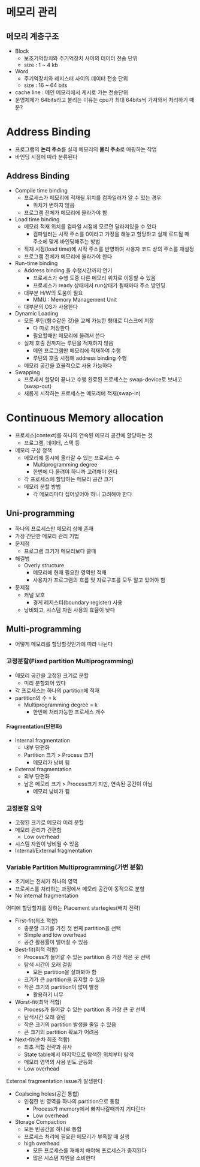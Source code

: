# 메모리 관리

## 메모리 계층구조
* Block
    * 보조기억장치와 주기억장치 사이의 데이터 전송 단위 
    * size : 1 ~ 4 kb
* Word
    * 주기억장치와 레지스터 사이의 데이터 전송 단위
    * size : 16 ~ 64 bits
* cache line : 메인 메모리에서 케시로 가는 전송단위
* 운영체제가 64bits라고 불리는 이유는 cpu가 최대 64bits씩 가져와서 처리하기 때문?

# Address Binding
* 프로그램의 **논리 주소**를 실제 메모리의 **물리 주소**로 매핑하는 작업
* 바인딩 시점에 따라 분류된다

## Address Binding
* Compile time binding
    * 프로세스가 메모리에 적재될 위치를 컴파일러가 알 수 있는 경우
        * 위치가 변하지 않음
    * 프로그램 전체가 메모리에 올라가야 함
* Load time binding
    * 메모리 적재 위치를 컴파일 시점에 모르면 달라져있을 수 있다
        * 컴파일러는 시작 주소를 0이라고 가정을 해놓고 할당하고 실제 로드될 때 주소에 맞게 바인딩해주는 방법
    * 적재 시점(load time)에 시작 주소를 반영하여 사용자 코드 상의 주소를 재설정
    * 프로그램 전체가 메모리에 올라가야 한다
* Run-time binding
    * Address binding 을 수행시간까지 연기
        * 프로세스가 수행 도중 다른 메모리 위치로 이동할 수 있음
        * 프로세스가 ready 상태에서 run상태가 될때마다 주소 방인딩
    * 대부분 H/W의 도움이 필요
        * MMU : Memory Management Unit
    * 대부분의 OS가 사용한다
* Dynamic Loading
    * 모든 루틴(함수같은 것)을 교체 가능한 형태로 디스크에 저장
        * 다 따로 저장한다
        * 필요할때만 메모리에 올려서 쓴다
    * 실제 호출 전까지는 루틴을 적재하지 않음
        * 메인 프로그램만 메모리에 적재하여 수행
        * 루틴의 호출 시점에 address binding 수행
    * 메모리 공간을 효율적으로 사용 가능하다
* Swapping
    * 프로세서 할당이 끝나고 수행 완료된 프로세스는 swap-device로 보내고(swap-out)
    * 새롭게 시작하는 프로세스는 메모리에 적재(swap-in)

# Continuous Memory allocation
* 프로세스(context)를 하나의 연속된 메모리 공간에 할당하는 것
    * 프로그램, 데이터, 스택 등
* 메모리 구성 정책
    * 메모리에 동시에 올라갈 수 있는 프로세스 수
        * Multiprogramming degree
        * 한번에 다 올려야 하니까 고려해야 한다
    * 각 프로세스에 할당하는 메모리 공간 크기
    * 메모리 분할 방법
        * 각 메모리마다 집어넣어야 하니 고려해야 한다

## Uni-programming
* 하나의 프로세스만 메모리 상에 존재
* 가장 간단한 메모리 관리 기법
* 문제점
    * 프로그램 크기가 메모리보다 클때
* 해결법
    * Overly structure
        * 메모리에 현재 필요한 영역만 적재
        * 사용자가 프로그램의 흐름 및 자료구조를 모두 알고 있어야 함
* 문제점
    * 커널 보호
        * 경게 레지스터(boundary register) 사용
    * 낭비되고, 시스템 자원 사용의 효율이 낮다


## Multi-programming
* 어떻게 메모리를 할당할것인가에 따라 나뉜다

### 고정분할(Fixed partition Multiprogramming)
* 메모리 공간을 고정된 크기로 분할
    * 미리 분할되어 있다
* 각 프로세스는 하나의 partition에 적재
* partition의 수 = k
    * Multiprogramming degree = k
        * 한번에 처리가능한 프로세스 개수

#### Fragmentation(단편화)
* Internal fragmentation
    * 내부 단편화
    * Partition 크기 > Process 크기
        * 메모리가 낭비 됨
* External fragmentation
    * 외부 단편화
    * 남은 메모리 크기 > Process크기 지만, 연속된 공간이 아님
        * 메모리 낭비가 됨

### 고정분할 요약
* 고정된 크기로 메모리 미리 분할
* 메모리 관리가 간편함
    * Low overhead
* 시스템 자원이 낭비될 수 있음 
* Internal/External fragmentation

### Variable Partition Multiprogramming(가변 분할)
* 초기에는 전체가 하나의 영역
* 프로세스를 처리하는 과정에서 메모리 공간이 동적으로 분할
* No internal fragmentation

어디에 할당할지를 정하는 Placement startegies(배치 전략)
* First-fit(최초 적합)
    * 충분할 크기를 가진 첫 번째 partition을 선택
    * Simple and low overhead
    * 공간 활용률이 떨어질 수 있음
* Best-fit(최적 적합)
    * Process가 들어갈 수 있는 partition 중 가장 작은 곳 선택
    * 탐색 시간이 오래 걸림
        * 모든 partition을 살펴봐야 함
    * 크기가 큰 partition을 유지할 수 있음
    * 작은 크기의 partition이 많이 발생
        * 활용하기 너무 
* Worst-fit(최악 적합)
    * Process가 들어갈 수 있는 partition 중 가장 큰 곳 선택
    * 탐색시간 오래 걸림
    * 작은 크기의 partition 발생을 줄일 수 있음
    * 큰 크기의 partition 확보가 어려움
* Next-fit(순차 최초 적합)
    * 최초 적합 전략과 유사
    * State table에서 마지막으로 탐색한 위치부터 탐색
    * 메모리 영역의 사용 빈도 균등화
    * Low overhead

External fragmentation issue가 발생한다
* Coalscing holes(공간 통합)
    * 인접한 빈 영역을 하나의 partition으로 통합
        * Process가 memory에서 빠져나갈때까지 기다린다
        * Low overhead
* Storage Compaction
    * 모든 빈공간을 하나로 통합
    * 프로세스 처리에 필요한 메모리가 부족할 때 실행
    * high overhead
        * 모든 프로세스를 재배치 해야해 프로세스가 중지된다
        * 많은 시스템 자원을 소비한다















